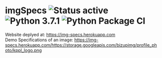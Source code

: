 # imgSpecs ![Status active](https://img.shields.io/badge/Status-active%20development-2eb3c1.svg) ![Python 3.7.1](https://img.shields.io/badge/Python-3.7.1-blue.svg) ![Python Package CI](../../workflows/Python%20package/badge.svg)   
Website deplyed at: https://img-specs.herokuapp.com   
Demo Specifications of an image: https://img-specs.herokuapp.com/https://storage.googleapis.com/bizupimg/profile_photo/kppl_logo.png   
